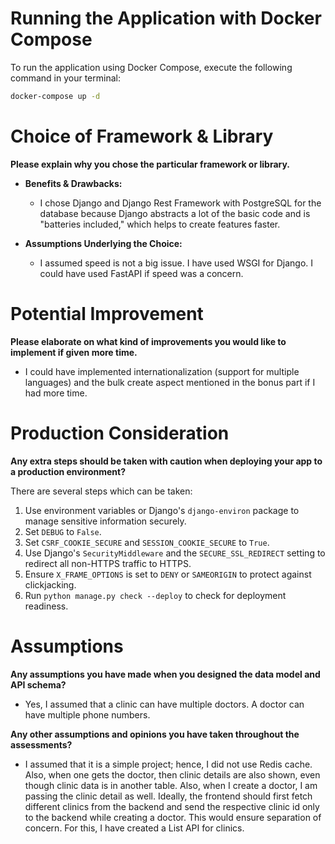 # Running the Application with Docker Compose

To run the application using Docker Compose, execute the following command in your terminal:

```bash
docker-compose up -d
```

# Choice of Framework & Library

**Please explain why you chose the particular framework or library.**

- **Benefits & Drawbacks:**
  - I chose Django and Django Rest Framework with PostgreSQL for the database because Django abstracts a lot of the basic code and is "batteries included," which helps to create features faster.

- **Assumptions Underlying the Choice:**
  - I assumed speed is not a big issue. I have used WSGI for Django. I could have used FastAPI if speed was a concern.

# Potential Improvement

**Please elaborate on what kind of improvements you would like to implement if given more time.**

- I could have implemented internationalization (support for multiple languages) and the bulk create aspect mentioned in the bonus part if I had more time.

# Production Consideration

**Any extra steps should be taken with caution when deploying your app to a production environment?**

There are several steps which can be taken:

1. Use environment variables or Django's `django-environ` package to manage sensitive information securely.
2. Set `DEBUG` to `False`.
3. Set `CSRF_COOKIE_SECURE` and `SESSION_COOKIE_SECURE` to `True`.
4. Use Django's `SecurityMiddleware` and the `SECURE_SSL_REDIRECT` setting to redirect all non-HTTPS traffic to HTTPS.
5. Ensure `X_FRAME_OPTIONS` is set to `DENY` or `SAMEORIGIN` to protect against clickjacking.
6. Run `python manage.py check --deploy` to check for deployment readiness.

# Assumptions

**Any assumptions you have made when you designed the data model and API schema?**

- Yes, I assumed that a clinic can have multiple doctors. A doctor can have multiple phone numbers.

**Any other assumptions and opinions you have taken throughout the assessments?**

- I assumed that it is a simple project; hence, I did not use Redis cache. Also, when one gets the doctor, then clinic details are also shown, even though clinic data is in another table. Also, when I create a doctor, I am passing the clinic detail as well. Ideally, the frontend should first fetch different clinics from the backend and send the respective clinic id only to the backend while creating a doctor. This would ensure separation of concern. For this, I have created a List API for clinics.